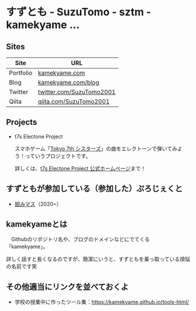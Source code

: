 # すずとも - SuzuTomo - sztm - kamekyame ...

## Sites

|Site|URL|
|-|-|
|Portfolio| [kamekyame.com](https://kamekyame.com) |
|Blog| [kamekyame.com/blog](https://kamekyame.com/blog) |
|Twitter| [twitter.com/SuzuTomo2001](https://twitter.com/SuzuTomo2001)|
|Qiita | [qiita.com/SuzuTomo2001](https://qiita.com/SuzuTomo2001)|

## Projects

- t7s Electone Project

    <!--<iframe width="560" height="315" src="https://www.youtube-nocookie.com/embed/videoseries?list=PLXkYWIdJaLLrTzQ5d2_Mg5SfLNj71X4iG" frameborder="0" allow="accelerometer; autoplay; clipboard-write; encrypted-media; gyroscope; picture-in-picture" allowfullscreen>
    
    </iframe>
    -->
    スマホゲーム「<a href="t7s.jp">Tokyo 7th シスターズ</a>」の曲をエレクトーンで弾いてみよう！っていうプロジェクトです。
    
    詳しくは、[t7s Electone Project 公式ホームページ](https://www.kamekyame.com/t7s/t7s-electone-project)まで！

<!--
- Electone 技術屋

    「エレクトーンを技術面から使い倒してみよう！」というコンセプトから、主にプログラマー向けのWebアプリを公開してます！
    
    具体的には、MIDIでエレクトーンを制御したいな。エレクトーンから受け取るMIDIでなんかしたいなっていう人向けのものとなってます。

    今あるツールは1つしかないので、こんなツール作ってほしい！みたいなあったら教えてください！

    Githubにてコードは公開してますので、issue、PRなど自由にどうぞ！

    - Github：https://github.com/kamekyame/el-tech
    - Electone技術屋HP：https://kamekyame.github.io/el-tech/
-->

## すずともが参加している（参加した）ぷろじぇくと

- [囲みマス](https://kakomimasu.com)（2020~）

## kamekyameとは

　Githubのリポジトリ名や、ブログのドメインなどにでてくる「kamekyame」。

詳しく話すと長くなるのですが、簡潔にいうと、すずともを乗っ取っている煩悩の名前です笑

## その他適当にリンクを並べておくよ
- 学校の授業中に作ったツール集：https://kamekyame.github.io/tools-html/


